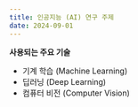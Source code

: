 ```yaml
---
title: 인공지능 (AI) 연구 주제
date: 2024-09-01
---
```


__사용되는 주요 기술__

- 기계 학습 (Machine Learning)
- 딥러닝 (Deep Learning)
- 컴퓨터 비전 (Computer Vision)
